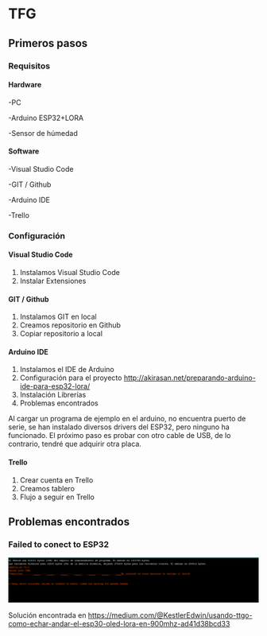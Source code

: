 # TFG

## Primeros pasos

### Requisitos

#### Hardware

-PC

-Arduino ESP32+LORA

-Sensor de húmedad

#### Software

-Visual Studio Code

-GIT / Github

-Arduino IDE

-Trello

### Configuración

#### Visual Studio Code

1. Instalamos Visual Studio Code
2. Instalar Extensiones

#### GIT / Github

1. Instalamos GIT en local
2. Creamos repositorio en Github
3. Copiar repositorio a local

#### Arduino IDE

1. Instalamos el IDE de Arduino
2. Configuración para el proyecto
<http://akirasan.net/preparando-arduino-ide-para-esp32-lora/>
3. Instalación Librerías
4. Problemas encontrados

Al cargar un programa de ejemplo en el arduino, no encuentra puerto de serie, se han instalado diversos drivers del ESP32, pero ninguno ha funcionado. El próximo paso es probar con otro cable de USB, de lo contrario, tendré que adquirir otra placa.

#### Trello

1. Crear cuenta en Trello
2. Creamos tablero
3. Flujo a seguir en Trello

## Problemas encontrados

### Failed to conect to ESP32

![Failed to conect to ESP32](../capturas/errores/connect.png)

Solución encontrada en <https://medium.com/@KestlerEdwin/usando-ttgo-como-echar-andar-el-esp30-oled-lora-en-900mhz-ad41d38bcd33>